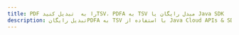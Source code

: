 ---title: PDF را به  تبدیل کنیدTSV، PDFA به TSV مبدل رایگان یا Java SDKdescription: تبدیل رایگانPDFA به TSV با استفاده از Java Cloud APIs & SDK همچنین اسناد PDF را در Cloud ایجاد، ویرایش و رندر کنید.---